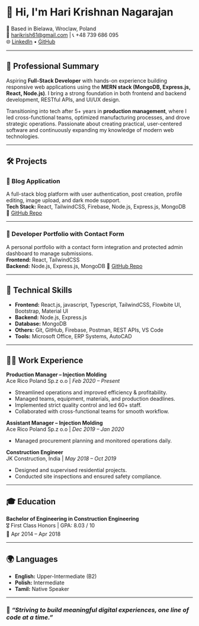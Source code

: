 # 👋 Hi, I'm Hari Krishnan Nagarajan

📍 Based in Bielawa, Wroclaw, Poland  
📧 harikrish61@gmail.com | 📞 +48 739 686 095  
🌐 [LinkedIn](https://www.linkedin.com/in/hari-krishnan-283360138) • [GitHub](https://github.com/Harikrish58)

---

## 💼 Professional Summary

Aspiring **Full-Stack Developer** with hands-on experience building responsive web applications using the **MERN stack (MongoDB, Express.js, React, Node.js)**. I bring a strong foundation in both frontend and backend development, RESTful APIs, and UI/UX design.

Transitioning into tech after 5+ years in **production management**, where I led cross-functional teams, optimized manufacturing processes, and drove strategic operations. Passionate about creating practical, user-centered software and continuously expanding my knowledge of modern web technologies.

---

## 🛠️ Projects

### 📘 Blog Application  
A full-stack blog platform with user authentication, post creation, profile editing, image upload, and dark mode support.  
**Tech Stack:** React, TailwindCSS, Firebase, Node.js, Express.js, MongoDB  
🔗 [GitHub Repo](https://github.com/Harikrish58/Blog-App_Frontend)

---

### 💼 Developer Portfolio with Contact Form
A personal portfolio with a contact form integration and protected admin dashboard to manage submissions.  
**Frontend:** React, TailwindCSS  
**Backend:** Node.js, Express.js, MongoDB
🔗 [GitHub Repo](https://github.com/Harikrish58/Portfolio-frontend)

---

## 🚀 Technical Skills

- **Frontend:** React.js, javascript, Typescript, TailwindCSS, Flowbite UI, Bootstrap, Material UI  
- **Backend:** Node.js, Express.js  
- **Database:** MongoDB  
- **Others:** Git, GitHub, Firebase, Postman, REST APIs, VS Code  
- **Tools:** Microsoft Office, ERP Systems, AutoCAD

---

## 👨‍💼 Work Experience

**Production Manager – Injection Molding**  
Ace Rico Poland Sp.z o.o | *Feb 2020 – Present*  
- Streamlined operations and improved efficiency & profitability.  
- Managed teams, equipment, materials, and production deadlines.  
- Implemented strict quality control and led 60+ staff.  
- Collaborated with cross-functional teams for smooth workflow.

**Assistant Manager – Injection Molding**  
Ace Rico Poland Sp.z o.o | *Dec 2019 – Jan 2020*  
- Managed procurement planning and monitored operations daily.

**Construction Engineer**  
JK Construction, India | *May 2018 – Oct 2019*  
- Designed and supervised residential projects.  
- Conducted site inspections and ensured safety compliance.

---

## 🎓 Education

**Bachelor of Engineering in Construction Engineering**  
🎖️ First Class Honors | GPA: 8.03 / 10  
📅 Apr 2014 – Apr 2018

---

## 🌍 Languages

- **English:** Upper-Intermediate (B2)  
- **Polish:** Intermediate  
- **Tamil:** Native Speaker

---

### 📌 *“Striving to build meaningful digital experiences, one line of code at a time.”*

